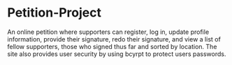 # Petition-Project
An online petition where supporters can register, log in, update profile information, provide their signature, redo their signature, and view a list of fellow supporters, those who signed thus far and sorted by location. The site also provides user security by using bcyrpt to protect users passwords.
